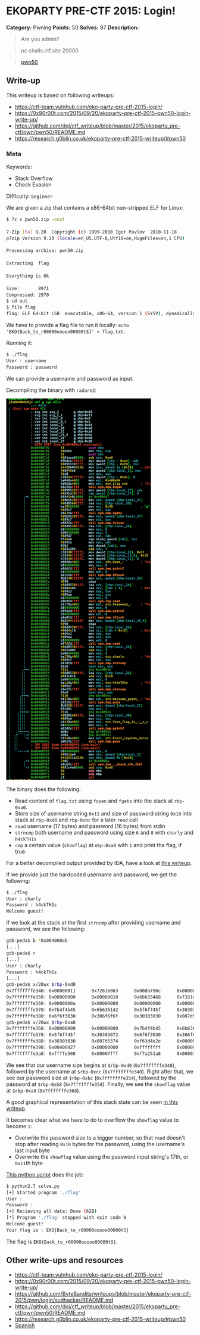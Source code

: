 # EKOPARTY PRE-CTF 2015: Login!

**Category:** Pwning
**Points:** 50
**Solves:** 97
**Description:**

> Are you admin?

> nc challs.ctf.site 20000

>[pwn50](pwn50.zip)

## Write-up

This writeup is based on following writeups:

* <https://ctf-team.vulnhub.com/eko-party-pre-ctf-2015-login/>
* <https://0x90r00t.com/2015/09/20/ekoparty-pre-ctf-2015-pwn50-login-write-up/>
* <https://github.com/dqi/ctf_writeup/blob/master/2015/ekoparty_pre-ctf/pwn/pwn50/README.md>
* <https://research.g0blin.co.uk/ekoparty-pre-ctf-2015-writeup/#pwn50>

### Meta

Keywords:

* Stack Overflow
* Check Evasion

Difficulty: `beginner`

We are given a zip that contains a x86-64bit non-stripped ELF for Linux:

```bash
$ 7z x pwn50.zip -oout

7-Zip [64] 9.20  Copyright (c) 1999-2010 Igor Pavlov  2010-11-18
p7zip Version 9.20 (locale=en_US.UTF-8,Utf16=on,HugeFiles=on,1 CPU)

Processing archive: pwn50.zip

Extracting  flag

Everything is Ok

Size:       8971
Compressed: 2970
$ cd out
$ file flag
flag: ELF 64-bit LSB  executable, x86-64, version 1 (SYSV), dynamically linked (uses shared libs), for GNU/Linux 2.6.24, BuildID[sha1]=36d90477a8214ae522b46125cf8296e52a3a2d6c, not stripped
```

We have to provide a flag file to run it locally: `echo 'EKO{Back_to_r00000ooooo00000tS}' > flag.txt`.

Running it:

```bash
$ ./flag 
User : username
Password : password
```

We can provide a username and password as input.

Decompiling the binary with `radare2`:

![](./main.png)

The binary does the following:

* Read content of `flag.txt` using `fopen` and `fgets` into the stack at `rbp-0xa0`.
* Store size of username string `0x11` and size of password string `0x10` into stack at `rbp-0xd0` and `rbp-0xbc` for a later `read` call
* `read` username (17 bytes) and password (16 bytes) from stdin
* `strncmp` both username and password using size `6` and `8` with `charly` and `h4ckTH1s`
* `cmp` a certain value (`showflag`) at `ebp-0xa8` with `1` and print the flag, if true.

For a better decompiled output provided by IDA, have a look at [this writeup](https://github.com/dqi/ctf_writeup/blob/master/2015/ekoparty_pre-ctf/pwn/pwn50/README.md).

If we provide just the hardcoded username and password, we get the following:

```bash
$ ./flag 
User : charly
Password : h4ckTH1s
Welcome guest!
```

If we look at the stack at the first `strncmp` after providing username and password, we see the following:

```bash
gdb-peda$ b *0x004008eb
[...]
gdb-peda$ r
[...]
User : charly
Password : h4ckTH1s
[...]
gdb-peda$ x/20wx $rbp-0xd0
0x7fffffffe340: 0x00000011      0x72616863      0x000a796c      0x00000000
0x7fffffffe350: 0x00000000      0x00000010      0x6b633468      0x73314854
0x7fffffffe360: 0x0000000a      0x00000000      0x00000000      0x00000000
0x7fffffffe370: 0x7b4f4b45      0x6b636142      0x5f6f745f      0x30303072
0x7fffffffe380: 0x6f6f3030      0x306f6f6f      0x30303030      0x007d5374
gdb-peda$ x/20wx $rbp-0xa8
0x7fffffffe368: 0x00000000      0x00000000      0x7b4f4b45      0x6b636142
0x7fffffffe378: 0x5f6f745f      0x30303072      0x6f6f3030      0x306f6f6f
0x7fffffffe388: 0x30303030      0x007d5374      0xf63d4e2e      0x00000000
0x7fffffffe398: 0x00400427      0x00000000      0xffffffff      0x00000000
0x7fffffffe3a8: 0xffffe508      0x00007fff      0xf7a251a8      0x00007fff
```

We see that our username size begins at `$rbp-0xd0` (`0x7fffffffe340`), followed by the username at `$rbp-0xcc` (`0x7fffffffe340`).
Right after that, we see our password size at `$rbp-0xbc` (`0x7fffffffe354`), followed by the password at `$rbp-0xb8` (`0x7fffffffe358`).
Finally, we see the `showflag` value at `$rbp-0xa8` (`0x7fffffffe368`).

A good graphical representation of this stack state can be seen [in this writeup](https://0x90r00t.com/2015/09/20/ekoparty-pre-ctf-2015-pwn50-login-write-up/).

It becomes clear what we have to do to overflow the `showflag` value to become `1`:

* Overwrite the password size to a bigger number, so that `read` doesn't stop after reading `0x10` bytes for the password, using the username's last input byte
* Overwrite the `showflag` value using the password input string's 17th, or `0x11`th byte

[This python script](./solve.py) does the job:

```bash
$ python2.7 solve.py
[+] Started program './flag'
User : 
Password : 
[+] Recieving all data: Done (62B)
[*] Program './flag' stopped with exit code 0
Welcome guest!
Your flag is : EKO{Back_to_r00000ooooo00000tS}
```

The flag is `EKO{Back_to_r00000ooooo00000tS}`.

## Other write-ups and resources

* <https://ctf-team.vulnhub.com/eko-party-pre-ctf-2015-login/>
* <https://0x90r00t.com/2015/09/20/ekoparty-pre-ctf-2015-pwn50-login-write-up/>
* <https://github.com/ByteBandits/writeups/blob/master/ekoparty-pre-ctf-2015/pwn/login/sudhackar/README.md>
* <https://github.com/dqi/ctf_writeup/blob/master/2015/ekoparty_pre-ctf/pwn/pwn50/README.md>
* <https://research.g0blin.co.uk/ekoparty-pre-ctf-2015-writeup/#pwn50>
* [Spanish](http://rmolina.co/2015/09/prectf-ekoparty-2015.html)
